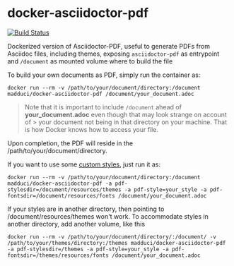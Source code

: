 # docker-asciidoctor-pdf

[![Build Status](https://travis-ci.org/madduci/docker-asciidoctor-pdf.svg?branch=master)](https://travis-ci.org/madduci/docker-asciidoctor-pdf)

Dockerized version of Asciidoctor-PDF, useful to generate PDFs from Asciidoc files, including themes, exposing `asciidoctor-pdf` as entrypoint and `/document` as mounted volume where to build the file

To build your own documents as PDF, simply run the container as:

`docker run --rm -v /path/to/your/document/directory:/document madduci/docker-asciidoctor-pdf /document/your_document.adoc`

> Note that it is important to include `/document` ahead of **your_document.adoc** even though that may look strange on account of > your document not being in that directory on your machine. That is how Docker knows how to access your file.

Upon completion, the PDF will reside in the /path/to/your/document/directory.

If you want to use some [custom styles](https://github.com/asciidoctor/asciidoctor-pdf/blob/master/docs/theming-guide.adoc), just run it as:

`docker run --rm -v /path/to/your/document/directory:/document madduci/docker-asciidoctor-pdf -a pdf-stylesdir=/document/resources/themes -a pdf-style=your_style -a pdf-fontsdir=/document/resources/fonts /document/your_document.adoc`

If your styles are in another directory, then pointing to /document/resources/themes won't work. To accommodate styles in another directory, add another volume, like this

`docker run --rm -v /path/to/your/document/directory/:/document/ -v /path/to/your/themes/directory:/themes madduci/docker-asciidoctor-pdf -a pdf-stylesdir=/themes -a pdf-style=your_style -a pdf-fontsdir=/themes/resources/fonts /document/your_document.adoc`
